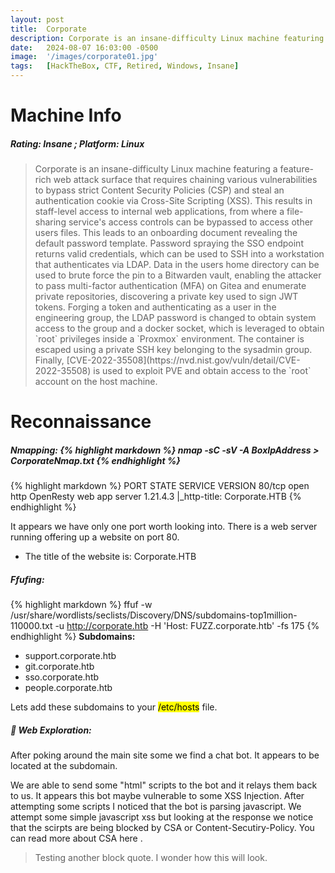 ```yaml
---
layout: post
title:  Corporate
description: Corporate is an insane-difficulty Linux machine featuring a feature-rich web attack surface that requires chaining various vulnerabilities to bypass strict Content Security Policies (CSP) and steal an authentication cookie via Cross-Site Scripting (XSS). ...
date:   2024-08-07 16:03:00 -0500
image:  '/images/corporate01.jpg'
tags:   [HackTheBox, CTF, Retired, Windows, Insane]
---
```

# Machine Info
##### Rating: Insane ; Platform: Linux
<blockquote>
Corporate is an insane-difficulty Linux machine featuring a feature-rich web attack surface that requires chaining various vulnerabilities to bypass strict Content Security Policies (CSP) and steal an authentication cookie via Cross-Site Scripting (XSS). This results in staff-level access to internal web applications, from where a file-sharing service's access controls can be bypassed to access other users files. This leads to an onboarding document revealing the default password template. Password spraying the SSO endpoint returns valid credentials, which can be used to SSH into a workstation that authenticates via LDAP. Data in the users home directory can be used to brute force the pin to a Bitwarden vault, enabling the attacker to pass multi-factor authentication (MFA) on Gitea and enumerate private repositories, discovering a private key used to sign JWT tokens. Forging a token and authenticating as a user in the engineering group, the LDAP password is changed to obtain system access to the group and a docker socket, which is leveraged to obtain `root` privileges inside a `Proxmox` environment. The container is escaped using a private SSH key belonging to the sysadmin group. Finally, [CVE-2022-35508](https://nvd.nist.gov/vuln/detail/CVE-2022-35508) is used to exploit PVE and obtain access to the `root` account on the host machine. 
</blockquote>

# Reconnaissance
##### Nmapping: {% highlight markdown %} nmap -sC -sV -A BoxIpAddress > CorporateNmap.txt {% endhighlight %}

{% highlight markdown %}
PORT   STATE SERVICE VERSION
80/tcp open  http    OpenResty web app server 1.21.4.3
|_http-title: Corporate.HTB
{% endhighlight %}

It appears we have only one port worth looking into. There is a web server running offering up a website on port 80.
* The title of the website is: Corporate.HTB

##### Ffufing:
{% highlight markdown %}
 ffuf -w /usr/share/wordlists/seclists/Discovery/DNS/subdomains-top1million-110000.txt  -u http://corporate.htb -H 'Host: FUZZ.corporate.htb' -fs 175
 {% endhighlight %}
 <b>Subdomains:</b>
* support.corporate.htb
* git.corporate.htb
* sso.corporate.htb
* people.corporate.htb

Lets add these subdomains to your <mark>/etc/hosts</mark> file.

##### 🐸 Web Exploration: 
After poking around the main site some we find a chat bot. It appears to be located at the <a href="http://support.corporate.htb"></a> subdomain.

We are able to send some "html" scripts to the bot and it relays them back to us. It appears this bot maybe vulnerable to some <bold>XSS Injection</bold>.
After attempting some scripts I noticed that the bot is parsing javascript. We attempt some simple javascript xss but looking at the response we notice that the scirpts are being blocked by <bold>CSA</bold> or Content-Secutiry-Policy.
You can read more about CSA here <a href="https://developer.mozilla.org/en-US/docs/Web/HTTP/CSP"></a>.

<blockquote>Testing another block quote. I wonder how this will look.</blockquote>